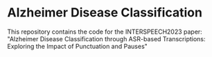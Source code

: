 # Alzheimer Disease Classification
This repository contains the code for the INTERSPEECH2023 paper: "Alzheimer Disease Classification through ASR-based Transcriptions: Exploring the Impact of Punctuation and Pauses"
